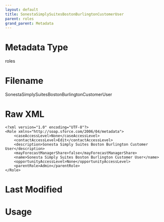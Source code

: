 ```yaml
---
layout: default
title: SonestaSimplySuitesBostonBurlingtonCustomerUser
parent: roles
grand_parent: Metadata
---
```

# Metadata Type
roles


# Filename 
SonestaSimplySuitesBostonBurlingtonCustomerUser


# Raw XML
```
<?xml version="1.0" encoding="UTF-8"?>
<Role xmlns="http://soap.sforce.com/2006/04/metadata">
    <caseAccessLevel>None</caseAccessLevel>
    <contactAccessLevel>Edit</contactAccessLevel>
    <description>Sonesta Simply Suites Boston Burlington Customer User</description>
    <mayForecastManagerShare>false</mayForecastManagerShare>
    <name>Sonesta Simply Suites Boston Burlington Customer User</name>
    <opportunityAccessLevel>None</opportunityAccessLevel>
    <parentRole>Admin</parentRole>
</Role>
```


# Last Modified


# Usage
